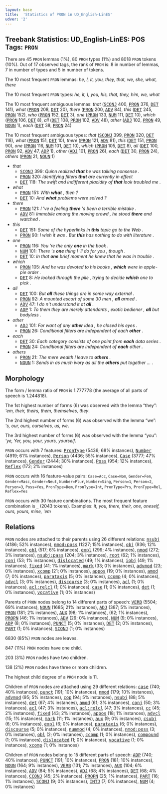 ```yaml
---
layout: base
title:  'Statistics of PRON in UD_English-LinES'
udver: '2'
---
```


## Treebank Statistics: UD_English-LinES: POS Tags: `PRON`

There are 45 `PRON` lemmas (1%), 80 `PRON` types (1%) and 8018 `PRON` tokens (10%).
Out of 17 observed tags, the rank of `PRON` is: 8 in number of lemmas, 7 in number of types and 5 in number of tokens.

The 10 most frequent `PRON` lemmas: <em>he, I, it, you, they, that, we, she, what, there</em>

The 10 most frequent `PRON` types:  <em>he, it, I, you, his, that, they, him, we, what</em>

The 10 most frequent ambiguous lemmas: <em>that</em> (<tt><a href="en_lines-pos-SCONJ.html">SCONJ</a></tt> 400, <tt><a href="en_lines-pos-PRON.html">PRON</a></tt> 376, <tt><a href="en_lines-pos-DET.html">DET</a></tt> 141), <em>what</em> (<tt><a href="en_lines-pos-PRON.html">PRON</a></tt> 208, <tt><a href="en_lines-pos-DET.html">DET</a></tt> 20), <em>there</em> (<tt><a href="en_lines-pos-PRON.html">PRON</a></tt> 200, <tt><a href="en_lines-pos-ADV.html">ADV</a></tt> 84), <em>this</em> (<tt><a href="en_lines-pos-DET.html">DET</a></tt> 245, <tt><a href="en_lines-pos-PRON.html">PRON</a></tt> 152), <em>who</em> (<tt><a href="en_lines-pos-PRON.html">PRON</a></tt> 152, <tt><a href="en_lines-pos-DET.html">DET</a></tt> 3), <em>one</em> (<tt><a href="en_lines-pos-PRON.html">PRON</a></tt> 133, <tt><a href="en_lines-pos-NUM.html">NUM</a></tt> 111, <tt><a href="en_lines-pos-DET.html">DET</a></tt> 10), <em>which</em> (<tt><a href="en_lines-pos-PRON.html">PRON</a></tt> 106, <tt><a href="en_lines-pos-DET.html">DET</a></tt> 8), <em>all</em> (<tt><a href="en_lines-pos-DET.html">DET</a></tt> 108, <tt><a href="en_lines-pos-PRON.html">PRON</a></tt> 102, <tt><a href="en_lines-pos-ADV.html">ADV</a></tt> 48), <em>other</em> (<tt><a href="en_lines-pos-ADJ.html">ADJ</a></tt> 102, <tt><a href="en_lines-pos-PRON.html">PRON</a></tt> 49, <tt><a href="en_lines-pos-NOUN.html">NOUN</a></tt> 1), <em>each</em> (<tt><a href="en_lines-pos-DET.html">DET</a></tt> 38, <tt><a href="en_lines-pos-PRON.html">PRON</a></tt> 24)

The 10 most frequent ambiguous types:  <em>that</em> (<tt><a href="en_lines-pos-SCONJ.html">SCONJ</a></tt> 399, <tt><a href="en_lines-pos-PRON.html">PRON</a></tt> 320, <tt><a href="en_lines-pos-DET.html">DET</a></tt> 118), <em>what</em> (<tt><a href="en_lines-pos-PRON.html">PRON</a></tt> 151, <tt><a href="en_lines-pos-DET.html">DET</a></tt> 10), <em>there</em> (<tt><a href="en_lines-pos-PRON.html">PRON</a></tt> 121, <tt><a href="en_lines-pos-ADV.html">ADV</a></tt> 81), <em>this</em> (<tt><a href="en_lines-pos-DET.html">DET</a></tt> 151, <tt><a href="en_lines-pos-PRON.html">PRON</a></tt> 90), <em>one</em> (<tt><a href="en_lines-pos-PRON.html">PRON</a></tt> 116, <tt><a href="en_lines-pos-NUM.html">NUM</a></tt> 101, <tt><a href="en_lines-pos-DET.html">DET</a></tt> 10), <em>which</em> (<tt><a href="en_lines-pos-PRON.html">PRON</a></tt> 105, <tt><a href="en_lines-pos-DET.html">DET</a></tt> 8), <em>all</em> (<tt><a href="en_lines-pos-DET.html">DET</a></tt> 100, <tt><a href="en_lines-pos-PRON.html">PRON</a></tt> 92, <tt><a href="en_lines-pos-ADV.html">ADV</a></tt> 47, <tt><a href="en_lines-pos-ADP.html">ADP</a></tt> 1), <em>other</em> (<tt><a href="en_lines-pos-ADJ.html">ADJ</a></tt> 101, <tt><a href="en_lines-pos-PRON.html">PRON</a></tt> 26), <em>each</em> (<tt><a href="en_lines-pos-DET.html">DET</a></tt> 30, <tt><a href="en_lines-pos-PRON.html">PRON</a></tt> 24), <em>others</em> (<tt><a href="en_lines-pos-PRON.html">PRON</a></tt> 21, <tt><a href="en_lines-pos-NOUN.html">NOUN</a></tt> 1)


* <em>that</em>
  * <tt><a href="en_lines-pos-SCONJ.html">SCONJ</a></tt> 399: <em>Quinn realized <b>that</b> he was talking nonsense .</em>
  * <tt><a href="en_lines-pos-PRON.html">PRON</a></tt> 320: <em>Identifying filters <b>that</b> are currently in effect</em>
  * <tt><a href="en_lines-pos-DET.html">DET</a></tt> 118: <em>The swift and indifferent placidity of <b>that</b> look troubled me .</em>
* <em>what</em>
  * <tt><a href="en_lines-pos-PRON.html">PRON</a></tt> 151: <em>With <b>what</b> , then ?</em>
  * <tt><a href="en_lines-pos-DET.html">DET</a></tt> 10: <em>And <b>what</b> problems were solved ?</em>
* <em>there</em>
  * <tt><a href="en_lines-pos-PRON.html">PRON</a></tt> 121: <em>I 've a feeling <b>there</b> 's been a terrible mistake .</em>
  * <tt><a href="en_lines-pos-ADV.html">ADV</a></tt> 81: <em>Immobile among the moving crowd , he stood <b>there</b> and watched .</em>
* <em>this</em>
  * <tt><a href="en_lines-pos-DET.html">DET</a></tt> 151: <em>Some of the hyperlinks in <b>this</b> topic go to the Web .</em>
  * <tt><a href="en_lines-pos-PRON.html">PRON</a></tt> 90: <em>I wish it was . But <b>this</b> has nothing to do with literature .</em>
* <em>one</em>
  * <tt><a href="en_lines-pos-PRON.html">PRON</a></tt> 116: <em>You 're the only <b>one</b> in the book .</em>
  * <tt><a href="en_lines-pos-NUM.html">NUM</a></tt> 101: <em>There 's <b>one</b> thing I 'll do for you , though .</em>
  * <tt><a href="en_lines-pos-DET.html">DET</a></tt> 10: <em>In that <b>one</b> brief moment he knew that he was in trouble .</em>
* <em>which</em>
  * <tt><a href="en_lines-pos-PRON.html">PRON</a></tt> 105: <em>And he was devoted to his books , <b>which</b> were in apple-pie order .</em>
  * <tt><a href="en_lines-pos-DET.html">DET</a></tt> 8: <em>He looked through the pile , trying to decide <b>which</b> one to pick .</em>
* <em>all</em>
  * <tt><a href="en_lines-pos-DET.html">DET</a></tt> 100: <em>But <b>all</b> these things are in some way external .</em>
  * <tt><a href="en_lines-pos-PRON.html">PRON</a></tt> 92: <em>A mounted escort of some 30 men , <b>all</b> armed .</em>
  * <tt><a href="en_lines-pos-ADV.html">ADV</a></tt> 47: <em>I do n't understand it at <b>all</b> .</em>
  * <tt><a href="en_lines-pos-ADP.html">ADP</a></tt> 1: <em>To them they are merely attendants , exotic bediener , <b>all</b> but bodyless .</em>
* <em>other</em>
  * <tt><a href="en_lines-pos-ADJ.html">ADJ</a></tt> 101: <em>For want of any <b>other</b> idea , he closed his eyes .</em>
  * <tt><a href="en_lines-pos-PRON.html">PRON</a></tt> 26: <em>Conditional filters are independent of each <b>other</b> .</em>
* <em>each</em>
  * <tt><a href="en_lines-pos-DET.html">DET</a></tt> 30: <em>Each category consists of one point from <b>each</b> data series .</em>
  * <tt><a href="en_lines-pos-PRON.html">PRON</a></tt> 24: <em>Conditional filters are independent of <b>each</b> other .</em>
* <em>others</em>
  * <tt><a href="en_lines-pos-PRON.html">PRON</a></tt> 21: <em>The mere wealth I leave to <b>others</b> .</em>
  * <tt><a href="en_lines-pos-NOUN.html">NOUN</a></tt> 1: <em>Sends in as much ivory as all the <b>others</b> put together ... .</em>

## Morphology

The form / lemma ratio of `PRON` is 1.777778 (the average of all parts of speech is 1.244818).

The 1st highest number of forms (6) was observed with the lemma “they”: <em>'em, their, theirs, them, themselves, they</em>.

The 2nd highest number of forms (6) was observed with the lemma “we”: <em>'s, our, ours, ourselves, us, we</em>.

The 3rd highest number of forms (6) was observed with the lemma “you”: <em>'ye, Yer, you, your, yours, yourself</em>.

`PRON` occurs with 7 features: <tt><a href="en_lines-feat-PronType.html">PronType</a></tt> (5436; 68% instances), <tt><a href="en_lines-feat-Number.html">Number</a></tt> (4919; 61% instances), <tt><a href="en_lines-feat-Person.html">Person</a></tt> (4436; 55% instances), <tt><a href="en_lines-feat-Case.html">Case</a></tt> (3777; 47% instances), <tt><a href="en_lines-feat-Gender.html">Gender</a></tt> (2444; 30% instances), <tt><a href="en_lines-feat-Poss.html">Poss</a></tt> (954; 12% instances), <tt><a href="en_lines-feat-Reflex.html">Reflex</a></tt> (172; 2% instances)

`PRON` occurs with 16 feature-value pairs: `Case=Acc`, `Case=Nom`, `Gender=Fem`, `Gender=Masc`, `Gender=Neut`, `Number=Plur`, `Number=Sing`, `Person=1`, `Person=2`, `Person=3`, `Poss=Yes`, `PronType=Dem`, `PronType=Int`, `PronType=Prs`, `PronType=Rel`, `Reflex=Yes`

`PRON` occurs with 30 feature combinations.
The most frequent feature combination is `_` (2043 tokens).
Examples: <em>it, you, there, their, one, oneself, ours, yours, mine, 'em</em>


## Relations

`PRON` nodes are attached to their parents using 26 different relations: <tt><a href="en_lines-dep-nsubj.html">nsubj</a></tt> (4186; 52% instances), <tt><a href="en_lines-dep-nmod-poss.html">nmod:poss</a></tt> (1227; 15% instances), <tt><a href="en_lines-dep-obj.html">obj</a></tt> (936; 12% instances), <tt><a href="en_lines-dep-obl.html">obl</a></tt> (517; 6% instances), <tt><a href="en_lines-dep-expl.html">expl</a></tt> (299; 4% instances), <tt><a href="en_lines-dep-nmod.html">nmod</a></tt> (272; 3% instances), <tt><a href="en_lines-dep-nsubj-pass.html">nsubj:pass</a></tt> (204; 3% instances), <tt><a href="en_lines-dep-root.html">root</a></tt> (62; 1% instances), <tt><a href="en_lines-dep-conj.html">conj</a></tt> (53; 1% instances), <tt><a href="en_lines-dep-dislocated.html">dislocated</a></tt> (49; 1% instances), <tt><a href="en_lines-dep-iobj.html">iobj</a></tt> (49; 1% instances), <tt><a href="en_lines-dep-fixed.html">fixed</a></tt> (41; 1% instances), <tt><a href="en_lines-dep-mark.html">mark</a></tt> (33; 0% instances), <tt><a href="en_lines-dep-advmod.html">advmod</a></tt> (23; 0% instances), <tt><a href="en_lines-dep-xcomp.html">xcomp</a></tt> (21; 0% instances), <tt><a href="en_lines-dep-appos.html">appos</a></tt> (19; 0% instances), <tt><a href="en_lines-dep-amod.html">amod</a></tt> (7; 0% instances), <tt><a href="en_lines-dep-parataxis.html">parataxis</a></tt> (5; 0% instances), <tt><a href="en_lines-dep-ccomp.html">ccomp</a></tt> (4; 0% instances), <tt><a href="en_lines-dep-advcl.html">advcl</a></tt> (3; 0% instances), <tt><a href="en_lines-dep-discourse.html">discourse</a></tt> (3; 0% instances), <tt><a href="en_lines-dep-acl.html">acl</a></tt> (1; 0% instances), <tt><a href="en_lines-dep-acl-relcl.html">acl:relcl</a></tt> (1; 0% instances), <tt><a href="en_lines-dep-case.html">case</a></tt> (1; 0% instances), <tt><a href="en_lines-dep-det.html">det</a></tt> (1; 0% instances), <tt><a href="en_lines-dep-vocative.html">vocative</a></tt> (1; 0% instances)

Parents of `PRON` nodes belong to 14 different parts of speech: <tt><a href="en_lines-pos-VERB.html">VERB</a></tt> (5504; 69% instances), <tt><a href="en_lines-pos-NOUN.html">NOUN</a></tt> (1685; 21% instances), <tt><a href="en_lines-pos-ADJ.html">ADJ</a></tt> (387; 5% instances), <tt><a href="en_lines-pos-PRON.html">PRON</a></tt> (181; 2% instances), <tt><a href="en_lines-pos-AUX.html">AUX</a></tt> (98; 1% instances),  (62; 1% instances), <tt><a href="en_lines-pos-PROPN.html">PROPN</a></tt> (46; 1% instances), <tt><a href="en_lines-pos-ADV.html">ADV</a></tt> (29; 0% instances), <tt><a href="en_lines-pos-NUM.html">NUM</a></tt> (9; 0% instances), <tt><a href="en_lines-pos-ADP.html">ADP</a></tt> (8; 0% instances), <tt><a href="en_lines-pos-PUNCT.html">PUNCT</a></tt> (5; 0% instances), <tt><a href="en_lines-pos-DET.html">DET</a></tt> (2; 0% instances), <tt><a href="en_lines-pos-PART.html">PART</a></tt> (1; 0% instances), <tt><a href="en_lines-pos-SCONJ.html">SCONJ</a></tt> (1; 0% instances)

6830 (85%) `PRON` nodes are leaves.

847 (11%) `PRON` nodes have one child.

203 (3%) `PRON` nodes have two children.

138 (2%) `PRON` nodes have three or more children.

The highest child degree of a `PRON` node is 11.

Children of `PRON` nodes are attached using 29 different relations: <tt><a href="en_lines-dep-case.html">case</a></tt> (740; 40% instances), <tt><a href="en_lines-dep-punct.html">punct</a></tt> (191; 10% instances), <tt><a href="en_lines-dep-nmod.html">nmod</a></tt> (179; 10% instances), <tt><a href="en_lines-dep-advmod.html">advmod</a></tt> (95; 5% instances), <tt><a href="en_lines-dep-cop.html">cop</a></tt> (94; 5% instances), <tt><a href="en_lines-dep-nsubj.html">nsubj</a></tt> (88; 5% instances), <tt><a href="en_lines-dep-det.html">det</a></tt> (67; 4% instances), <tt><a href="en_lines-dep-amod.html">amod</a></tt> (61; 3% instances), <tt><a href="en_lines-dep-conj.html">conj</a></tt> (50; 3% instances), <tt><a href="en_lines-dep-acl.html">acl</a></tt> (47; 3% instances), <tt><a href="en_lines-dep-acl-relcl.html">acl:relcl</a></tt> (47; 3% instances), <tt><a href="en_lines-dep-cc.html">cc</a></tt> (45; 2% instances), <tt><a href="en_lines-dep-fixed.html">fixed</a></tt> (43; 2% instances), <tt><a href="en_lines-dep-appos.html">appos</a></tt> (18; 1% instances), <tt><a href="en_lines-dep-advcl.html">advcl</a></tt> (15; 1% instances), <tt><a href="en_lines-dep-mark.html">mark</a></tt> (11; 1% instances), <tt><a href="en_lines-dep-aux.html">aux</a></tt> (9; 0% instances), <tt><a href="en_lines-dep-csubj.html">csubj</a></tt> (6; 0% instances), <tt><a href="en_lines-dep-expl.html">expl</a></tt> (6; 0% instances), <tt><a href="en_lines-dep-parataxis.html">parataxis</a></tt> (6; 0% instances), <tt><a href="en_lines-dep-discourse.html">discourse</a></tt> (5; 0% instances), <tt><a href="en_lines-dep-nummod.html">nummod</a></tt> (4; 0% instances), <tt><a href="en_lines-dep-nmod-poss.html">nmod:poss</a></tt> (3; 0% instances), <tt><a href="en_lines-dep-obl.html">obl</a></tt> (2; 0% instances), <tt><a href="en_lines-dep-ccomp.html">ccomp</a></tt> (1; 0% instances), <tt><a href="en_lines-dep-compound.html">compound</a></tt> (1; 0% instances), <tt><a href="en_lines-dep-dislocated.html">dislocated</a></tt> (1; 0% instances), <tt><a href="en_lines-dep-vocative.html">vocative</a></tt> (1; 0% instances), <tt><a href="en_lines-dep-xcomp.html">xcomp</a></tt> (1; 0% instances)

Children of `PRON` nodes belong to 15 different parts of speech: <tt><a href="en_lines-pos-ADP.html">ADP</a></tt> (740; 40% instances), <tt><a href="en_lines-pos-PUNCT.html">PUNCT</a></tt> (191; 10% instances), <tt><a href="en_lines-pos-PRON.html">PRON</a></tt> (181; 10% instances), <tt><a href="en_lines-pos-NOUN.html">NOUN</a></tt> (164; 9% instances), <tt><a href="en_lines-pos-VERB.html">VERB</a></tt> (131; 7% instances), <tt><a href="en_lines-pos-AUX.html">AUX</a></tt> (104; 6% instances), <tt><a href="en_lines-pos-ADV.html">ADV</a></tt> (84; 5% instances), <tt><a href="en_lines-pos-ADJ.html">ADJ</a></tt> (68; 4% instances), <tt><a href="en_lines-pos-DET.html">DET</a></tt> (68; 4% instances), <tt><a href="en_lines-pos-CCONJ.html">CCONJ</a></tt> (45; 2% instances), <tt><a href="en_lines-pos-PROPN.html">PROPN</a></tt> (25; 1% instances), <tt><a href="en_lines-pos-PART.html">PART</a></tt> (16; 1% instances), <tt><a href="en_lines-pos-SCONJ.html">SCONJ</a></tt> (9; 0% instances), <tt><a href="en_lines-pos-INTJ.html">INTJ</a></tt> (7; 0% instances), <tt><a href="en_lines-pos-NUM.html">NUM</a></tt> (4; 0% instances)

